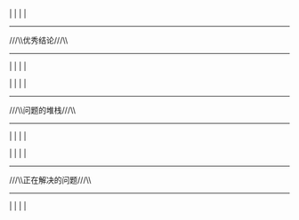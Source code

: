 

|
|
|
|
***
///\\\优秀结论///\\\
***
|
|
|
|









|
|
|
|
***
///\\\问题的堆栈///\\\
***
|
|
|
|






















|
|
|
|
***
///\\\正在解决的问题///\\\
***
|
|
|
|

































